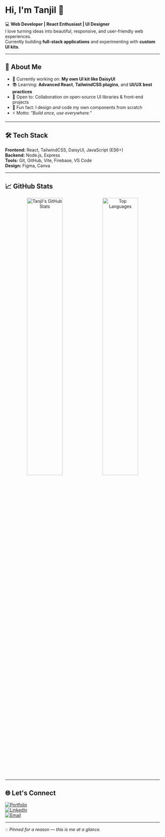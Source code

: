 # Hi, I'm Tanjil 👋

💻 **Web Developer | React Enthusiast | UI Designer**  
I love turning ideas into beautiful, responsive, and user-friendly web experiences.  
Currently building **full-stack applications** and experimenting with **custom UI kits**.

---

## 🚀 About Me
- 🎯 Currently working on: **My own UI kit like DaisyUI**  
- 📚 Learning: **Advanced React**, **TailwindCSS plugins**, and **UI/UX best practices**  
- 🌱 Open to: Collaboration on open-source UI libraries & front-end projects  
- 🎨 Fun fact: I design *and* code my own components from scratch  
- ⚡ Motto: *"Build once, use everywhere."*

---

## 🛠 Tech Stack
**Frontend:** React, TailwindCSS, DaisyUI, JavaScript (ES6+)  
**Backend:** Node.js, Express  
**Tools:** Git, GitHub, Vite, Firebase, VS Code  
**Design:** Figma, Canva

---

## 📈 GitHub Stats
<p align="center">
  <img src="https://github-readme-stats.vercel.app/api?username=myselftanjil&show_icons=true&theme=radical" alt="Tanjil's GitHub Stats" width="48%">
  <img src="https://github-readme-stats.vercel.app/api/top-langs/?username=myselftanjil&layout=compact&theme=radical" alt="Top Languages" width="48%">
</p>

---

## 🌐 Let's Connect
[![Portfolio](https://img.shields.io/badge/Portfolio-000?style=for-the-badge&logo=vercel&logoColor=white)](#)  
[![LinkedIn](https://img.shields.io/badge/LinkedIn-0077B5?style=for-the-badge&logo=linkedin&logoColor=white)](#)  
[![Email](https://img.shields.io/badge/Email-D14836?style=for-the-badge&logo=gmail&logoColor=white)](mailto:youremail@example.com)  

---

💡 *Pinned for a reason — this is me at a glance.*
